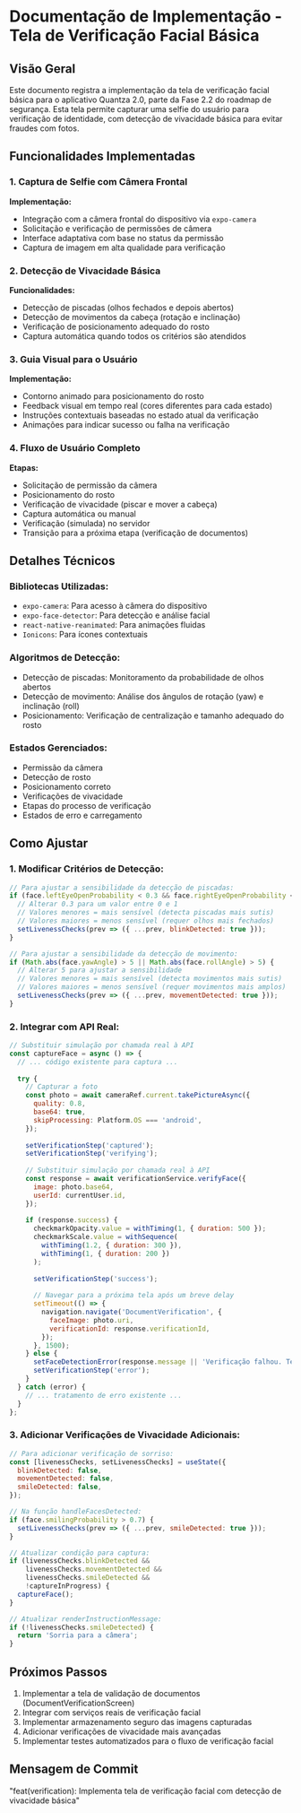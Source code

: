 # Documentação de Implementação - Tela de Verificação Facial Básica

## Visão Geral

Este documento registra a implementação da tela de verificação facial básica para o aplicativo Quantza 2.0, parte da Fase 2.2 do roadmap de segurança. Esta tela permite capturar uma selfie do usuário para verificação de identidade, com detecção de vivacidade básica para evitar fraudes com fotos.

## Funcionalidades Implementadas

### 1. Captura de Selfie com Câmera Frontal

**Implementação:**
- Integração com a câmera frontal do dispositivo via `expo-camera`
- Solicitação e verificação de permissões de câmera
- Interface adaptativa com base no status da permissão
- Captura de imagem em alta qualidade para verificação

### 2. Detecção de Vivacidade Básica

**Funcionalidades:**
- Detecção de piscadas (olhos fechados e depois abertos)
- Detecção de movimentos da cabeça (rotação e inclinação)
- Verificação de posicionamento adequado do rosto
- Captura automática quando todos os critérios são atendidos

### 3. Guia Visual para o Usuário

**Implementação:**
- Contorno animado para posicionamento do rosto
- Feedback visual em tempo real (cores diferentes para cada estado)
- Instruções contextuais baseadas no estado atual da verificação
- Animações para indicar sucesso ou falha na verificação

### 4. Fluxo de Usuário Completo

**Etapas:**
- Solicitação de permissão da câmera
- Posicionamento do rosto
- Verificação de vivacidade (piscar e mover a cabeça)
- Captura automática ou manual
- Verificação (simulada) no servidor
- Transição para a próxima etapa (verificação de documentos)

## Detalhes Técnicos

### Bibliotecas Utilizadas:
- `expo-camera`: Para acesso à câmera do dispositivo
- `expo-face-detector`: Para detecção e análise facial
- `react-native-reanimated`: Para animações fluidas
- `Ionicons`: Para ícones contextuais

### Algoritmos de Detecção:
- Detecção de piscadas: Monitoramento da probabilidade de olhos abertos
- Detecção de movimento: Análise dos ângulos de rotação (yaw) e inclinação (roll)
- Posicionamento: Verificação de centralização e tamanho adequado do rosto

### Estados Gerenciados:
- Permissão da câmera
- Detecção de rosto
- Posicionamento correto
- Verificações de vivacidade
- Etapas do processo de verificação
- Estados de erro e carregamento

## Como Ajustar

### 1. Modificar Critérios de Detecção:
```javascript
// Para ajustar a sensibilidade da detecção de piscadas:
if (face.leftEyeOpenProbability < 0.3 && face.rightEyeOpenProbability < 0.3) {
  // Alterar 0.3 para um valor entre 0 e 1
  // Valores menores = mais sensível (detecta piscadas mais sutis)
  // Valores maiores = menos sensível (requer olhos mais fechados)
  setLivenessChecks(prev => ({ ...prev, blinkDetected: true }));
}

// Para ajustar a sensibilidade da detecção de movimento:
if (Math.abs(face.yawAngle) > 5 || Math.abs(face.rollAngle) > 5) {
  // Alterar 5 para ajustar a sensibilidade
  // Valores menores = mais sensível (detecta movimentos mais sutis)
  // Valores maiores = menos sensível (requer movimentos mais amplos)
  setLivenessChecks(prev => ({ ...prev, movementDetected: true }));
}
```

### 2. Integrar com API Real:
```javascript
// Substituir simulação por chamada real à API
const captureFace = async () => {
  // ... código existente para captura ...
  
  try {
    // Capturar a foto
    const photo = await cameraRef.current.takePictureAsync({
      quality: 0.8,
      base64: true,
      skipProcessing: Platform.OS === 'android',
    });
    
    setVerificationStep('captured');
    setVerificationStep('verifying');
    
    // Substituir simulação por chamada real à API
    const response = await verificationService.verifyFace({
      image: photo.base64,
      userId: currentUser.id,
    });
    
    if (response.success) {
      checkmarkOpacity.value = withTiming(1, { duration: 500 });
      checkmarkScale.value = withSequence(
        withTiming(1.2, { duration: 300 }),
        withTiming(1, { duration: 200 })
      );
      
      setVerificationStep('success');
      
      // Navegar para a próxima tela após um breve delay
      setTimeout(() => {
        navigation.navigate('DocumentVerification', {
          faceImage: photo.uri,
          verificationId: response.verificationId,
        });
      }, 1500);
    } else {
      setFaceDetectionError(response.message || 'Verificação falhou. Tente novamente.');
      setVerificationStep('error');
    }
  } catch (error) {
    // ... tratamento de erro existente ...
  }
};
```

### 3. Adicionar Verificações de Vivacidade Adicionais:
```javascript
// Para adicionar verificação de sorriso:
const [livenessChecks, setLivenessChecks] = useState({
  blinkDetected: false,
  movementDetected: false,
  smileDetected: false,
});

// Na função handleFacesDetected:
if (face.smilingProbability > 0.7) {
  setLivenessChecks(prev => ({ ...prev, smileDetected: true }));
}

// Atualizar condição para captura:
if (livenessChecks.blinkDetected && 
    livenessChecks.movementDetected && 
    livenessChecks.smileDetected && 
    !captureInProgress) {
  captureFace();
}

// Atualizar renderInstructionMessage:
if (!livenessChecks.smileDetected) {
  return 'Sorria para a câmera';
}
```

## Próximos Passos

1. Implementar a tela de validação de documentos (DocumentVerificationScreen)
2. Integrar com serviços reais de verificação facial
3. Implementar armazenamento seguro das imagens capturadas
4. Adicionar verificações de vivacidade mais avançadas
5. Implementar testes automatizados para o fluxo de verificação facial

## Mensagem de Commit

"feat(verification): Implementa tela de verificação facial com detecção de vivacidade básica"
